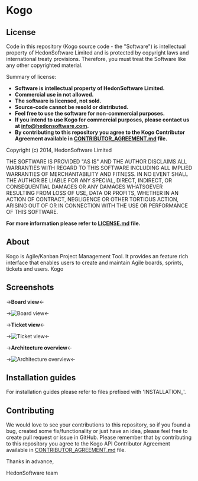 Kogo
====

License
-------

Code in this repository (Kogo source code - the "Software") is intellectual property of HedonSoftware Limited and is protected by copyright laws and international treaty provisions. Therefore, you must treat the Software like any other copyrighted material.

Summary of license:

- **Software is intellectual property of HedonSoftware Limited.**
- **Commercial use in not allowed.**
- **The software is licensed, not sold.**
- **Source-code cannot be resold or distributed.**
- **Feel free to use the software for non-commercial purposes.**
- **If you intend to use Kogo for commercial purposes, please contact us at info@hedonsoftware.com.**
- **By contributing to this repository you agree to the Kogo Contributor Agreement available in [CONTRIBUTOR_AGREEMENT.md](https://github.com/HedonSoftware/Kogo/blob/master/CONTRIBUTOR_AGREEMENT.md) file.**

Copyright (c) 2014, HedonSoftware Limited

THE SOFTWARE IS PROVIDED "AS IS" AND THE AUTHOR DISCLAIMS ALL WARRANTIES WITH REGARD TO THIS SOFTWARE INCLUDING ALL IMPLIED WARRANTIES OF MERCHANTABILITY AND FITNESS. IN NO EVENT SHALL THE AUTHOR BE LIABLE FOR ANY SPECIAL, DIRECT, INDIRECT, OR CONSEQUENTIAL DAMAGES OR ANY DAMAGES WHATSOEVER RESULTING FROM LOSS OF USE, DATA OR PROFITS, WHETHER IN AN ACTION OF CONTRACT, NEGLIGENCE OR OTHER TORTIOUS ACTION, ARISING OUT OF OR IN CONNECTION WITH THE USE OR PERFORMANCE OF THIS SOFTWARE.

**For more information please refer to [LICENSE.md](https://github.com/HedonSoftware/Kogo/blob/master/LICENSE.md) file.**

About
-----

Kogo is Agile/Kanban Project Management Tool. It provides an feature rich interface that enables users to create and maintain Agile boards, sprints, tickets and users. Kogo

Screenshots
-----------

->**Board view**<-

->![Board view](https://dl.dropboxusercontent.com/u/72445855/Kogo/board_view.png)<-

->**Ticket view**<-

->![Ticket view](https://dl.dropboxusercontent.com/u/72445855/Kogo/ticket_view.png)<-

->**Architecture overview**<-

->![Architecture overview](https://dl.dropboxusercontent.com/u/72445855/Kogo/architecture.png)<-

Installation guides
-------------------

For installation guides please refer to files prefixed with 'INSTALLATION_'.

Contributing
------------

We would love to see your contributions to this repository, so if you found a bug, created some fix/functionality or just have an idea, please feel free to create pull request or issue in GitHub. Please remember that by contributing to this repository you agree to the Kogo API Contributor Agreement available in [CONTRIBUTOR_AGREEMENT.md](https://github.com/HedonSoftware/Kogo/blob/master/CONTRIBUTOR_AGREEMENT.md) file.

Thanks in advance,

HedonSoftware team
